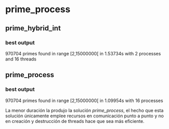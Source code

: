 # prime_process
## prime_hybrid_int
### best output
970704 primes found in range [2,15000000[ in 1.53734s with 2 processes and 16 threads  
## prime_process
### best output
970704 primes found in range [2,15000000[ in 1.09954s with 16 processes  
  
La menor duración la produjo la solución *prime_process*, el hecho que esta solución
únicamente emplee recursos en comunicación punto a punto y no en creación y destrucción
de threads hace que sea más eficiente.
